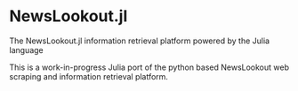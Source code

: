# NewsLookout.jl

The NewsLookout.jl information retrieval platform powered by the Julia language

This is a work-in-progress Julia port of the python based NewsLookout web scraping and information retrieval platform.
